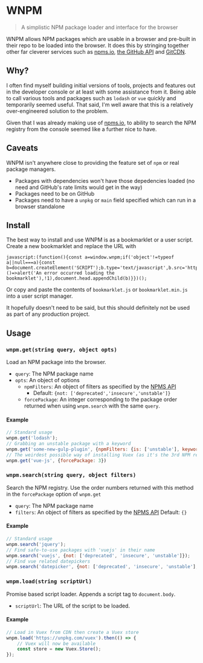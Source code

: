 # WNPM
> A simplistic NPM package loader and interface for the browser

WNPM allows NPM packages which are usable in a browser and pre-built in their repo to be loaded into the browser. It does this by stringing together other far cleverer services such as [npms.io](https://npms.io/), [the GitHub API](https://developer.github.com/) and [GitCDN](https://gitcdn.link/).

## Why?

I often find myself building initial versions of tools, projects and features out in the developer console or at least with some assistance from it. Being able to call various tools and packages such as `lodash` or `vue` quickly and temporarily seemed useful. That said, I'm well aware that this is a relatively over-engineered solution to the problem.

Given that I was already making use of [npms.io](https://npms.io), to ability to search the NPM registry from the console seemed like a further nice to have.

## Caveats

WNPM isn't anywhere close to providing the feature set of `npm` or real package managers.

- Packages with dependencies won't have those depedencies loaded (no need and GitHub's rate limits would get in the way)
- Packages need to be on GitHub
- Packages need to have a `unpkg` or `main` field specified which can run in a browser standalone

## Install

The best way to install and use WNPM is as a bookmarklet or a user script. Create a new bookmarklet and replace the URL with

```
javascript:(function(){const a=window.wnpm;if('object'!=typeof a||null===a){const b=document.createElement('SCRIPT');b.type='text/javascript',b.src='https://gitcdn.link/repo/andrewbridge/wnpm/master/wnpm.min.js',b.addEventListener('error',()=>alert('An error occurred loading the bookmarklet'),!1),document.head.appendChild(b)}})();
```

Or copy and paste the contents of `bookmarklet.js` or `bookmarklet.min.js` into a user script manager.

It hopefully doesn't need to be said, but this should definitely not be used as part of any production project.

## Usage

### `wnpm.get(string query, object opts)`

Load an NPM package into the browser.

- `query`: The NPM package name
- `opts`: An object of options
	- `npmFilters`: An object of filters as specified by the [NPMS API](https://api-docs.npms.io/#api-Search-ExecuteSearchQuery)
		- Default: `{not: ['deprecated','insecure','unstable']}`
	- `forcePackage`: An integer corresponding to the package order returned when using `wnpm.search` with the same `query`.

#### Example

```js
// Standard usage
wnpm.get('lodash');
// Grabbing an unstable package with a keyword
wnpm.get('some-new-gulp-plugin', {npmFilters: {is: ['unstable'], keywords: 'gulpplugin'}});
// The weirdest possible way of installing Vuex (as it's the 3rd NPM result when searching 'vue-js')
wnpm.get('vue-js', {forcePackage: 3})
```

### `wnpm.search(string query, object filters)`

Search the NPM registry. Use the order numbers returned with this method in the `forcePackage` option of `wnpm.get`

- `query`: The NPM package name
- `filters`: An object of filters as specified by the [NPMS API](https://api-docs.npms.io/#api-Search-ExecuteSearchQuery)
	Default: `{}`

#### Example

```js
// Standard usage
wnpm.search('jquery');
// Find safe-to-use packages with 'vuejs' in their name
wnpm.search('vuejs', {not: ['deprecated', 'insecure', 'unstable']});
// Find vue related datepickers
wnpm.search('datepicker', {not: ['deprecated', 'insecure', 'unstable'], keywords: 'vue'});
```

### `wnpm.load(string scriptUrl)`

Promise based script loader. Appends a script tag to `document.body`.

- `scriptUrl`: The URL of the script to be loaded.

#### Example

```js
// Load in Vuex from CDN then create a Vuex store
wnpm.load('https://unpkg.com/vuex').then(() => {
	// Vuex will now be available
	const store = new Vuex.Store();
});
```
